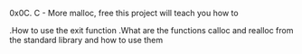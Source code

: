 0x0C. C - More malloc, free
this project will teach you how to

 .How to use the exit function
 .What are the functions calloc and realloc from the standard library and how to use them
